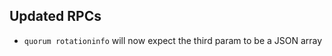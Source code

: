 Updated RPCs
------------

* `quorum rotationinfo` will now expect the third param to be a JSON array
